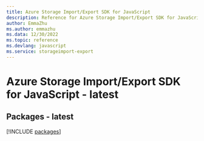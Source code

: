 ```yaml
---
title: Azure Storage Import/Export SDK for JavaScript
description: Reference for Azure Storage Import/Export SDK for JavaScript
author: EmmaZhu
ms.author: emmazhu
ms.data: 12/30/2022
ms.topic: reference
ms.devlang: javascript
ms.service: storageimport-export
---
```

# Azure Storage Import/Export SDK for JavaScript - latest
## Packages - latest
[!INCLUDE [packages](storage-import-export-index.md)]